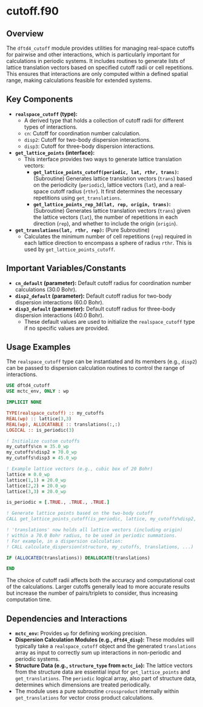 # cutoff.f90

## Overview

The `dftd4_cutoff` module provides utilities for managing real-space cutoffs for pairwise and other interactions, which is particularly important for calculations in periodic systems. It includes routines to generate lists of lattice translation vectors based on specified cutoff radii or cell repetitions. This ensures that interactions are only computed within a defined spatial range, making calculations feasible for extended systems.

## Key Components

*   **`realspace_cutoff` (type):**
    *   A derived type that holds a collection of cutoff radii for different types of interactions.
    *   `cn`: Cutoff for coordination number calculation.
    *   `disp2`: Cutoff for two-body dispersion interactions.
    *   `disp3`: Cutoff for three-body dispersion interactions.
*   **`get_lattice_points` (interface):**
    *   This interface provides two ways to generate lattice translation vectors:
        *   **`get_lattice_points_cutoff(periodic, lat, rthr, trans)`:** (Subroutine) Generates lattice translation vectors (`trans`) based on the periodicity (`periodic`), lattice vectors (`lat`), and a real-space cutoff radius (`rthr`). It first determines the necessary repetitions using `get_translations`.
        *   **`get_lattice_points_rep_3d(lat, rep, origin, trans)`:** (Subroutine) Generates lattice translation vectors (`trans`) given the lattice vectors (`lat`), the number of repetitions in each direction (`rep`), and whether to include the origin (`origin`).
*   **`get_translations(lat, rthr, rep)`:** (Pure Subroutine)
    *   Calculates the minimum number of cell repetitions (`rep`) required in each lattice direction to encompass a sphere of radius `rthr`. This is used by `get_lattice_points_cutoff`.

## Important Variables/Constants

*   **`cn_default` (parameter):** Default cutoff radius for coordination number calculations (30.0 Bohr).
*   **`disp2_default` (parameter):** Default cutoff radius for two-body dispersion interactions (60.0 Bohr).
*   **`disp3_default` (parameter):** Default cutoff radius for three-body dispersion interactions (40.0 Bohr).
    *   These default values are used to initialize the `realspace_cutoff` type if no specific values are provided.

## Usage Examples

The `realspace_cutoff` type can be instantiated and its members (e.g., `disp2`) can be passed to dispersion calculation routines to control the range of interactions.

```fortran
USE dftd4_cutoff
USE mctc_env, ONLY : wp

IMPLICIT NONE

TYPE(realspace_cutoff) :: my_cutoffs
REAL(wp) :: lattice(3,3)
REAL(wp), ALLOCATABLE :: translations(:,:)
LOGICAL :: is_periodic(3)

! Initialize custom cutoffs
my_cutoffs%cn = 35.0_wp
my_cutoffs%disp2 = 70.0_wp
my_cutoffs%disp3 = 45.0_wp

! Example lattice vectors (e.g., cubic box of 20 Bohr)
lattice = 0.0_wp
lattice(1,1) = 20.0_wp
lattice(2,2) = 20.0_wp
lattice(3,3) = 20.0_wp

is_periodic = [.TRUE., .TRUE., .TRUE.]

! Generate lattice points based on the two-body cutoff
CALL get_lattice_points_cutoff(is_periodic, lattice, my_cutoffs%disp2, translations)

! 'translations' now holds all lattice vectors (including origin)
! within a 70.0 Bohr radius, to be used in periodic summations.
! For example, in a dispersion calculation:
! CALL calculate_dispersion(structure, my_cutoffs, translations, ...)

IF (ALLOCATED(translations)) DEALLOCATE(translations)

END
```
The choice of cutoff radii affects both the accuracy and computational cost of the calculations. Larger cutoffs generally lead to more accurate results but increase the number of pairs/triplets to consider, thus increasing computation time.

## Dependencies and Interactions

*   **`mctc_env`:** Provides `wp` for defining working precision.
*   **Dispersion Calculation Modules (e.g., `dftd4_disp`):** These modules will typically take a `realspace_cutoff` object and the generated `translations` array as input to correctly sum up interactions in non-periodic and periodic systems.
*   **Structure Data (e.g., `structure_type` from `mctc_io`):** The lattice vectors from the structure data are essential input for `get_lattice_points` and `get_translations`. The `periodic` logical array, also part of structure data, determines which dimensions are treated periodically.
*   The module uses a pure subroutine `crossproduct` internally within `get_translations` for vector cross product calculations.
